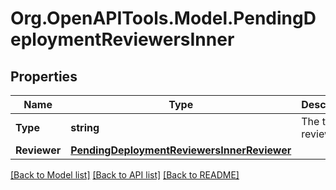 # Org.OpenAPITools.Model.PendingDeploymentReviewersInner

## Properties

Name | Type | Description | Notes
------------ | ------------- | ------------- | -------------
**Type** | **string** | The type of reviewer. | [optional] 
**Reviewer** | [**PendingDeploymentReviewersInnerReviewer**](PendingDeploymentReviewersInnerReviewer.md) |  | [optional] 

[[Back to Model list]](../README.md#documentation-for-models) [[Back to API list]](../README.md#documentation-for-api-endpoints) [[Back to README]](../README.md)

